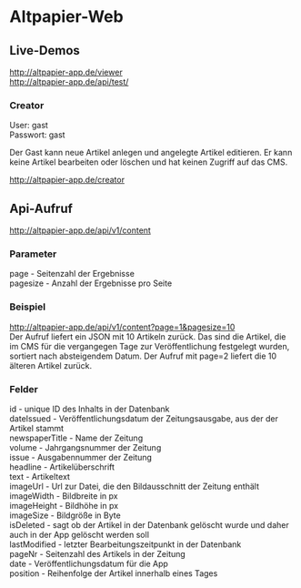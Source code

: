# Altpapier-Web

## Live-Demos
http://altpapier-app.de/viewer  
http://altpapier-app.de/api/test/  

### Creator
User: gast  
Passwort: gast

Der Gast kann neue Artikel anlegen und angelegte Artikel editieren. Er kann keine Artikel bearbeiten oder löschen und hat keinen Zugriff auf das CMS.

http://altpapier-app.de/creator



## Api-Aufruf 
http://altpapier-app.de/api/v1/content  

### Parameter  
page - Seitenzahl der Ergebnisse  
pagesize - Anzahl der Ergebnisse pro Seite  

### Beispiel  
http://altpapier-app.de/api/v1/content?page=1&pagesize=10  
Der Aufruf liefert ein JSON mit 10 Artikeln zurück. Das sind die Artikel, die im CMS für die vergangegen Tage zur Veröffentlichung festgelegt wurden, sortiert nach absteigendem Datum. Der Aufruf mit page=2 liefert die 10 älteren Artikel zurück.  
### Felder  
id - unique ID des Inhalts in der Datenbank  
dateIssued - Veröffentlichungsdatum der Zeitungsausgabe, aus der der Artikel stammt  
newspaperTitle - Name der Zeitung  
volume - Jahrgangsnummer der Zeitung  
issue - Ausgabennummer der Zeitung  
headline - Artikelüberschrift  
text - Artikeltext  
imageUrl - Url zur Datei, die den Bildausschnitt der Zeitung enthält  
imageWidth - Bildbreite in px  
imageHeight - Bildhöhe in px  
imageSize - Bildgröße in Byte  
isDeleted - sagt ob der Artikel in der Datenbank gelöscht wurde und daher auch in der App gelöscht werden soll  
lastModified - letzter Bearbeitungszeitpunkt in der Datenbank  
pageNr - Seitenzahl des Artikels in der Zeitung  
date - Veröffentlichungsdatum für die App  
position - Reihenfolge der Artikel innerhalb eines Tages  

